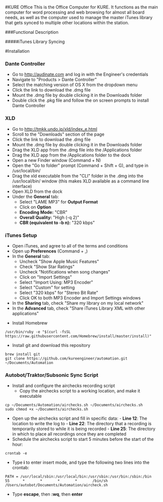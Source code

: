 #KURE Office
This is the Office Computer for KURE. It functions as the main computer for word processing and web browsing for almost all board needs, as well as the computer used to manage the master iTunes library that gets synced to multiple other locations within the station.

###Functional Description

#####iTunes Library Syncing

#Installation
### Dante Controller
+ Go to http://audinate.com and log in with the Engineer's credentials
+ Navigate to "Products > Dante Controller"
+ Select the matching version of OS X from the dropdown menu
+ Click the link to download the .dmg file
+ Mount the .dmg file by double clicking it in the Downloads folder
+ Double click the .pkg file and follow the on screen prompts to install Dante Controller

### XLD
+ Go to http://tmkk.undo.jp/xld/index_e.html
+ Scroll to the "Downloads" section of the page
+ Click the link to download the .dmg file
+ Mount the .dmg file by double clicking it in the Downloads folder
+ Drag the XLD app from the .dmg file into the /Applications folder
+ Drag the XLD app from the /Applications folder to the dock
+ Open a new Finder window (Command + N)
+ Open the "Go to folder" prompt (Command + Shift + G), and type in /usr/local/bin/
+ Drag the xld executable from the "CLI" folder in the .dmg into the /usr/local/bin/ window (this makes XLD available as a command line interface)
+ Open XLD from the dock
+ Under the **General** tab:
  - Select "LAME MP3" for **Output Format**
  - Click on **Option**
  - **Encoding Mode:** "CBR"
  - **Overall Quality:** "High (-q 2)"
  - **CBR (equivalent to -b n):** "320 kbps"
  
  
### iTunes Setup
+ Open iTunes, and agree to all of the terms and conditions
+ Open up **Preferences** (Command + ,)
+ In the **General** tab:
  - Uncheck "Show Apple Music Features"
  - Check "Show Star Ratings"
  - Uncheck "Notifications when song changes"
  - Click on "Import Settings"
  - Select "Import Using: MP3 Encoder"
  - Select "Custom" for setting
  - Select "320 kbps" for "Stereo Bit Rate"
  - Click OK to both MP3 Encoder and Import Settings windows
+ In the **Sharing** tab, check "Share my library on my local network"
+ In the **Advanced** tab, check "Share iTunes Library XML with other applications"
* Install Homebrew
```
/usr/bin/ruby -e "$(curl -fsSL https://raw.githubusercontent.com/Homebrew/install/master/install)"
```
* Install git and download this repository
```
brew install git
git clone https://github.com/kureengineer/automation.git ~/Documents/Automation
```

### Autobot/Traktor/Subsonic Sync Script
* Install and configure the airchecks recording script
  + Copy the airchecks script to a working location, and make it executable
```
cp ~/Documents/Automation/airchecks.sh ~/Documents/airchecks.sh
sudo chmod +x ~/Documents/airchecks.sh
```
   + Open up the airchecks script and fill in specific data:
    - **Line 12**: The location to write the log to
    - **Line 22**: The directory that a recording is temporarily stored to while it is being recorded
    - **Line 25**: The directory in which to place all recordings once they are completed
   + Schedule the airchecks script to start 5 minutes before the start of the hour:
```
crontab -e
```
   + Type **i** to enter insert mode, and type the following two lines into the crontab:
```
PATH = /usr/local/sbin:/usr/local/bin:/usr/sbin:/usr/bin:/sbin:/bin
55      *       *       *       *       /bin/sh /Users/autobot/Documents/Automation/aircheck.sh
```
   + Type **escape**, then **:wq**, then **enter**

